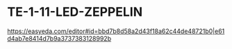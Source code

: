 # TE-1-11-LED-ZEPPELIN

https://easyeda.com/editor#id=bbd7b8d58a2d43f18a62c44de48721b0|e61d4ab7e8414d7b9a3737383128992b

